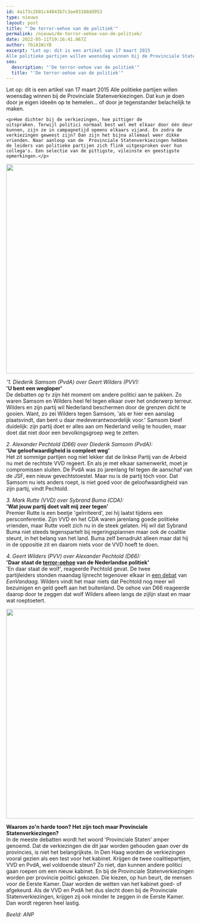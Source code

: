 ```yaml
---
id: 4a173c2601c44843b7c3ae03168dd953
type: nieuws
layout: post
title: "'De terror-oehoe van de politiek'"
permalink: /nieuws/de-terror-oehoe-van-de-politiek/
date: 2022-05-11T19:16:41.067Z
author: 7biA1WiYB
excerpt: "Let op: dit is een artikel van 17 maart 2015
Alle politieke partijen willen woensdag winnen bij de Provinciale Statenverkiezingen. Dat kun je doen door je eigen ideeën op te hemelen... of door je tegenstander belachelijk te maken.  "
seo:
  description: "'De terror-oehoe van de politiek'"
  title: "'De terror-oehoe van de politiek'"
---
```

Let op: dit is een artikel van 17 maart 2015
Alle politieke partijen willen woensdag winnen bij de Provinciale Statenverkiezingen. Dat kun je doen door je eigen ideeën op te hemelen... of door je tegenstander belachelijk te maken.  

    <p>Hoe dichter bij de verkiezingen, hoe pittiger de uitspraken. Terwijl politici normaal best wel met elkaar door één deur kunnen, zijn ze in campagnetijd opeens elkaars vijand. En zodra de verkiezingen geweest zijn? Dan zijn het bijna allemaal weer dikke vrienden. Naar aanloop van de  Provinciale Statenverkiezingen hebben de leiders van politieke partijen zich flink uitgesproken over hun collega's. Een selectie van de pittigste, vileinste en geestigste opmerkingen.</p>
<p><div class="media media-element-container media-default"><div id="file-1859" class="file file-image file-image-jpeg">

        
  
  <div class="content">
    <img height="562" width="1280" class="media-element file-default" src="https://original.sevendays.nl/sites/default/files/ANP1.jpg" alt="">  </div>

  
</div>
</div>
<p><em>'1. Diederik Samsom (PvdA) over Geert Wilders (PVV):</em><br><strong>'U bent een wegloper'</strong><br>De debatten op tv zijn hèt moment om andere politici aan te pakken. Zo waren Samsom en Wilders heel fel tegen elkaar over het onderwerp terreur. Wilders en zijn partij wil Nederland beschermen door de grenzen dicht te gooien. Want, zo zei Wilders tegen Samsom, 'als er hier een aanslag plaatsvindt, dan bent u daar medeverantwoordelijk voor.' Samsom bleef duidelijk: zijn partij doet er alles aan om Nederland veilig te houden, maar doet dat niet door een bevolkingsgroep weg te zetten.</p>
<p><em>2. Alexander Pechtold (D66) over Diederik Samsom (PvdA):</em><br><strong>'Uw geloofwaardigheid is compleet weg'</strong><br>Het zit sommige partijen nog niet lekker dat de linkse Partij van de Arbeid nu met de rechtste VVD regeert. En als je met elkaar samenwerkt, moet je compromissen sluiten. De PvdA was zo jarenlang fel tegen de aanschaf van de JSF, een nieuw gevechtstoestel. Maar nu is de partij tóch voor. Dat Samsom nu iets anders roept, is niet goed voor de geloofwaardigheid van zijn partij, vindt Pechtold.</p>
<p><em>3. Mark Rutte (VVD) over Sybrand Buma (CDA): </em><br><strong>'Wat jouw partij doet valt mij zeer tegen' </strong><br>Premier Rutte is een beetje 'geïrriteerd', zei hij laatst tijdens een persconferentie. Zijn VVD en het CDA waren jarenlang goede politieke vrienden, maar Rutte voelt zich nu in de steek gelaten. Hij wil dat Sybrand Buma niet steeds tegenspartelt bij regeringsplannen maar ook de coalitie steunt, in het belang van het land. Buma zelf benadrukt alleen maar dat hij in de oppositie zit en daarom niets voor de VVD hoeft te doen.</p>
<p><em>4. Geert Wilders (PVV) over Alexander Pechtold (D66): </em><br><strong>'Daar staat de <a href="https://original.sevendays.nl/blog/terror-oehoe">terror-oehoe</a> van de Nederlandse politiek'</strong><br>'En daar staat de wolf', reageerde Pechtold gevat. De twee partijleiders stonden maandag lijnrecht tegenover elkaar in <a href="http://politiek.eenvandaag.nl/tv-items/57675/debat_pechtold_vs_wilders">een debat</a> van <em>EenVandaag</em>. Wilders vindt het maar niets dat Pechtold nog meer wil bezuinigen en geld geeft aan het buitenland. De oehoe van D66 reageerde daarop door te zeggen dat wolf Wilders alleen langs de zijlijn staat en maar wat roeptoetert.</p>
<p><div class="media media-element-container media-default"><div id="file-1858" class="file file-image file-image-jpeg">

        
  
  <div class="content">
    <img height="562" width="1280" class="media-element file-default" src="https://original.sevendays.nl/sites/default/files/ANP2.jpg" alt="">  </div>

  
</div>
</div>
<p><strong>Waarom zo'n harde toon? Het zijn toch maar Provinciale Statenverkiezingen?</strong><br>In de meeste debatten wordt het woord 'Provinciale Staten' amper genoemd. Dat de verkiezingen die dit jaar worden gehouden gaan over de provincies, is niet het belangrijkste. In Den Haag worden de verkiezingen vooral gezien als een test voor het kabinet. Krijgen de twee coalitiepartijen, VVD en PvdA, wel voldoende steun? Zo niet, dan kunnen andere politici gaan roepen om een nieuw kabinet. En bij de Provinciale Statenverkiezingen worden per provincie politici gekozen. Die kiezen, op hun beurt, de mensen voor de Eerste Kamer. Daar worden de wetten van het kabinet goed- of afgekeurd. Als de VVD en PvdA het dus slecht doen bij de Provinciale Statenverkiezingen, krijgen zij ook minder te zeggen in de Eerste Kamer. Dan wordt regeren heel lastig. </p>
<p><em>Beeld: ANP</em></p>  
